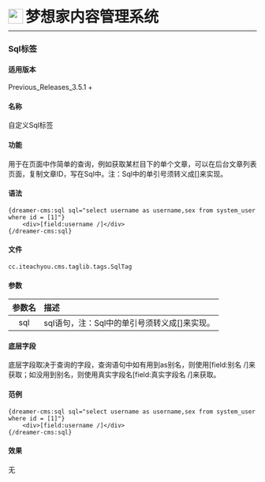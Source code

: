 <div style="display: flex;">
	<img src="https://oss.iteachyou.cc/logo.png" height="30" />
	<div style="margin-left: 5px; font-size: 30px; line-height: 30px; font-weight: bold;">梦想家内容管理系统</div>
</div>

----------
### Sql标签

#### 适用版本
<p>
Previous_Releases_3.5.1 + 
</p>


#### 名称
<p>
自定义Sql标签
</p>


#### 功能
<p>
用于在页面中作简单的查询，例如获取某栏目下的单个文章，可以在后台文章列表页面，复制文章ID，写在Sql中。注：Sql中的单引号须转义成[]来实现。
</p>



#### 语法
```html?linenums
{dreamer-cms:sql sql="select username as username,sex from system_user where id = [1]"}
	<div>[field:username /]</div>
{/dreamer-cms:sql}
```

#### 文件
```java?linenums
cc.iteachyou.cms.taglib.tags.SqlTag
```

#### 参数
参数名|描述
:--:|:--
sql|sql语句，注：Sql中的单引号须转义成[]来实现。

#### 底层字段
底层字段取决于查询的字段，查询语句中如有用到as别名，则使用[field:别名 /]来获取；如没用到别名，则使用真实字段名[field:真实字段名 /]来获取。

#### 范例
```html?linenums
{dreamer-cms:sql sql="select username as username,sex from system_user where id = [1]"}
	<div>[field:username /]</div>
{/dreamer-cms:sql}
```

#### 效果
无
